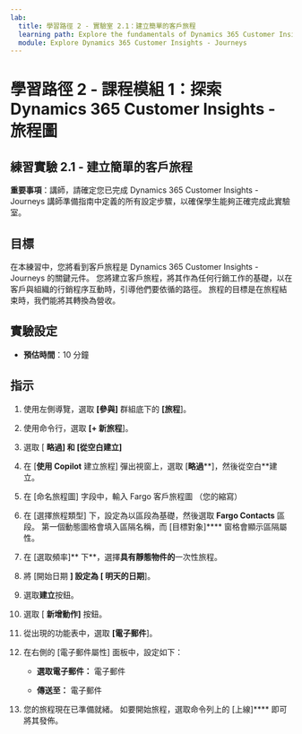 ```yaml
---
lab:
  title: 學習路徑 2 - 實驗室 2.1：建立簡單的客戶旅程
  learning path: Explore the fundamentals of Dynamics 365 Customer Insights
  module: Explore Dynamics 365 Customer Insights - Journeys
---
```


學習路徑 2 - 課程模組 1：探索 Dynamics 365 Customer Insights - 旅程圖
========================

## 練習實驗 2.1 - 建立簡單的客戶旅程

**重要事項**：講師，請確定您已完成 Dynamics 365 Customer Insights - Journeys 講師準備指南中定義的所有設定步驟，以確保學生能夠正確完成此實驗室。   

## 目標

在本練習中，您將看到客戶旅程是 Dynamics 365 Customer Insights - Journeys  的關鍵元件。 您將建立客戶旅程，將其作為任何行銷工作的基礎，以在客戶與組織的行銷程序互動時，引導他們要依循的路徑。 旅程的目標是在旅程結束時，我們能將其轉換為營收。 

## 實驗設定

  - **預估時間**：10 分鐘

## 指示
1. 使用左側導覽，選取 **[參與]** 群組底下的 **[旅程**]。

1. 使用命令行，選取 **[+ 新旅程**]。

1. 選取 [ **略過] 和 [從空白建立]**

1. 在 [**使用 Copilot** 建立旅程] 彈出視窗上，選取 [**略過****]，然後從空白**建立。

1. 在 [命名旅程圖] 字段中，輸入 Fargo 客戶旅程圖 （您的縮寫） 

1. 在 [選擇旅程類型] 下，設定為以區段為基礎，然後選取 **Fargo Contacts** 區段。 第一個動態圖格會填入區隔名稱，而 [目標對象]**** 窗格會顯示區隔屬性。

1. 在 [選取頻率]** 下**，選擇**具有靜態物件的**一次性旅程。

1. 將 [開始日期 **] 設定為 **[** 明天的日期**]。

1. 選取**建立**按鈕。

1. 選取 [ **新增動作]** 按鈕。

1. 從出現的功能表中，選取 **[電子郵件**]。

1. 在右側的 [電子郵件屬性] 面板中，設定如下：

    - **選取電子郵件：** 電子郵件 

    - **傳送至：** 電子郵件

1. 您的旅程現在已準備就緒。 如要開始旅程，選取命令列上的 [上線]**** 即可將其發佈。
